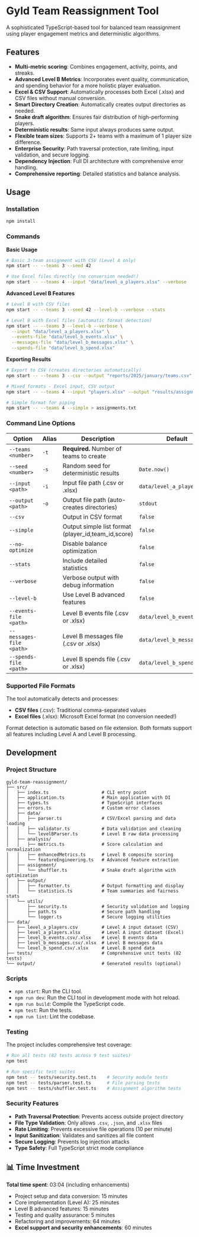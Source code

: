 # Gyld Team Reassignment Tool

A sophisticated TypeScript-based tool for balanced team reassignment using player engagement metrics and deterministic algorithms.

## Features

- **Multi-metric scoring**: Combines engagement, activity, points, and streaks.
- **Advanced Level B Metrics**: Incorporates event quality, communication, and spending behavior for a more holistic player evaluation.
- **Excel & CSV Support**: Automatically processes both Excel (.xlsx) and CSV files without manual conversion.
- **Smart Directory Creation**: Automatically creates output directories as needed.
- **Snake draft algorithm**: Ensures fair distribution of high-performing players.
- **Deterministic results**: Same input always produces same output.
- **Flexible team sizes**: Supports 2+ teams with a maximum of 1 player size difference.
- **Enterprise Security**: Path traversal protection, rate limiting, input validation, and secure logging.
- **Dependency Injection**: Full DI architecture with comprehensive error handling.
- **Comprehensive reporting**: Detailed statistics and balance analysis.

## Usage

### Installation

```bash
npm install
```

### Commands

**Basic Usage**

```bash
# Basic 3-team assignment with CSV (Level A only)
npm start -- --teams 3 --seed 42

# Use Excel files directly (no conversion needed!)
npm start -- --teams 4 --input "data/level_a_players.xlsx" --verbose
```

**Advanced Level B Features**

```bash
# Level B with CSV files
npm start -- --teams 3 --seed 42 --level-b --verbose --stats

# Level B with Excel files (automatic format detection)
npm start -- --teams 3 --level-b --verbose \
  --input "data/level_a_players.xlsx" \
  --events-file "data/level_b_events.xlsx" \
  --messages-file "data/level_b_messages.xlsx" \
  --spends-file "data/level_b_spend.xlsx"
```

**Exporting Results**

```bash
# Export to CSV (creates directories automatically)
npm start -- --teams 3 --csv --output "reports/2025/january/teams.csv"

# Mixed formats - Excel input, CSV output
npm start -- --teams 4 --input "players.xlsx" --output "results/assignments.csv" --csv

# Simple format for piping
npm start -- --teams 4 --simple > assignments.txt
```

### Command Line Options

| Option | Alias | Description | Default |
| --- | --- | --- | --- |
| `--teams <number>` | `-t` | **Required.** Number of teams to create | | 
| `--seed <number>` | `-s` | Random seed for deterministic results | `Date.now()` |
| `--input <path>` | `-i` | Input file path (.csv or .xlsx) | `data/level_a_players.csv` |
| `--output <path>` | `-o` | Output file path (auto-creates directories) | `stdout` |
| `--csv` | | Output in CSV format | `false` |
| `--simple` | | Output simple list format (player_id,team_id,score) | `false` |
| `--no-optimize` | | Disable balance optimization | `false` |
| `--stats` | | Include detailed statistics | `false` |
| `--verbose` | | Verbose output with debug information | `false` |
| `--level-b` | | Use Level B advanced features | `false` |
| `--events-file <path>` | | Level B events file (.csv or .xlsx) | `data/level_b_events.csv` |
| `--messages-file <path>` | | Level B messages file (.csv or .xlsx) | `data/level_b_messages.csv` |
| `--spends-file <path>` | | Level B spends file (.csv or .xlsx) | `data/level_b_spend.csv` |

### Supported File Formats

The tool automatically detects and processes:
- **CSV files** (.csv): Traditional comma-separated values
- **Excel files** (.xlsx): Microsoft Excel format (no conversion needed!)

Format detection is automatic based on file extension. Both formats support all features including Level A and Level B processing.

## Development

### Project Structure

```
gyld-team-reassignment/
├── src/
│   ├── index.ts                    # CLI entry point
│   ├── application.ts              # Main application with DI
│   ├── types.ts                    # TypeScript interfaces
│   ├── errors.ts                   # Custom error classes
│   ├── data/
│   │   ├── parser.ts               # CSV/Excel parsing and data loading
│   │   ├── validator.ts            # Data validation and cleaning
│   │   └── levelBParser.ts         # Level B raw data processing
│   ├── analysis/
│   │   ├── metrics.ts              # Score calculation and normalization
│   │   ├── enhancedMetrics.ts      # Level B composite scoring
│   │   └── featureEngineering.ts   # Advanced feature extraction
│   ├── assignment/
│   │   └── shuffler.ts             # Snake draft algorithm with optimization
│   ├── output/
│   │   ├── formatter.ts            # Output formatting and display
│   │   └── statistics.ts           # Team summaries and fairness stats
│   └── utils/
│       ├── security.ts             # Security validation and logging
│       ├── path.ts                 # Secure path handling
│       └── logger.ts               # Secure logging utilities
├── data/
│   ├── level_a_players.csv         # Level A input dataset (CSV)
│   ├── level_a_players.xlsx        # Level A input dataset (Excel)
│   ├── level_b_events.csv/.xlsx    # Level B events data
│   ├── level_b_messages.csv/.xlsx  # Level B messages data
│   └── level_b_spend.csv/.xlsx     # Level B spend data
├── tests/                          # Comprehensive unit tests (82 tests)
└── output/                         # Generated results (optional)
```

### Scripts

- `npm start`: Run the CLI tool.
- `npm run dev`: Run the CLI tool in development mode with hot reload.
- `npm run build`: Compile the TypeScript code.
- `npm test`: Run the tests.
- `npm run lint`: Lint the codebase.

### Testing

The project includes comprehensive test coverage:

```bash
# Run all tests (82 tests across 9 test suites)
npm test

# Run specific test suites
npm test -- tests/security.test.ts    # Security module tests
npm test -- tests/parser.test.ts      # File parsing tests
npm test -- tests/shuffler.test.ts    # Assignment algorithm tests
```

### Security Features

- **Path Traversal Protection**: Prevents access outside project directory
- **File Type Validation**: Only allows `.csv`, `.json`, and `.xlsx` files
- **Rate Limiting**: Prevents excessive file operations (10 per minute)
- **Input Sanitization**: Validates and sanitizes all file content
- **Secure Logging**: Prevents log injection attacks
- **Type Safety**: Full TypeScript strict mode compliance

## 📊 Time Investment

**Total time spent**: 03:04 (including enhancements)

- Project setup and data conversion: 15 minutes
- Core implementation (Level A): 25 minutes
- Level B advanced features: 15 minutes
- Testing and quality assurance: 5 minutes
- Refactoring and improvements: 64 minutes
- **Excel support and security enhancements**: 60 minutes
